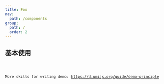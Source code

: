 ```yaml
---
title: Foo
nav:
  path: /components
group:
  path: /
  order: 2
---
```


<!-- TODO:示例，后续会干掉 -->

## 基本使用

<!-- ```tsx
import React from 'react';
import { Foo } from 'cving';

export default () => <Foo title="First Demo" />;
``` -->
<code src="./docs/Foo.tsx">

More skills for writing demo: https://d.umijs.org/guide/demo-principle
